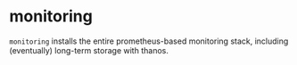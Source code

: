 # monitoring

`monitoring` installs the entire prometheus-based monitoring stack,
including (eventually) long-term storage with thanos.
